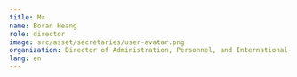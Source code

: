```yaml
---
title: Mr. 
name: Boran Heang
role: director
image: src/asset/secretaries/user-avatar.png
organization: Director of Administration, Personnel, and International Relations Bureau
lang: en
---
```


